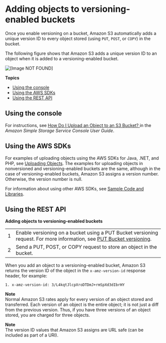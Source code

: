 # Adding objects to versioning\-enabled buckets<a name="AddingObjectstoVersioningEnabledBuckets"></a>

Once you enable versioning on a bucket, Amazon S3 automatically adds a unique version ID to every object stored \(using `PUT`, `POST`, or `COPY`\) in the bucket\. 

The following figure shows that Amazon S3 adds a unique version ID to an object when it is added to a versioning\-enabled bucket\. 

![\[Image NOT FOUND\]](http://docs.aws.amazon.com/AmazonS3/latest/dev/images/versioning_PUT_versionEnabled.png)

**Topics**
+ [Using the console](#add-obj-versioning-enabled-bucket-console)
+ [Using the AWS SDKs](#add-obj-versioning-enabled-bucket-sdk)
+ [Using the REST API](#add-obj-versioning-enabled-bucket-rest)

## Using the console<a name="add-obj-versioning-enabled-bucket-console"></a>

 For instructions, see [How Do I Upload an Object to an S3 Bucket? ](https://docs.aws.amazon.com/AmazonS3/latest/user-guide/upload-objects.html) in the *Amazon Simple Storage Service Console User Guide*\. 

## Using the AWS SDKs<a name="add-obj-versioning-enabled-bucket-sdk"></a>

For examples of uploading objects using the AWS SDKs for Java, \.NET, and PHP, see [Uploading Objects](UploadingObjects.md)\. The examples for uploading objects in nonversioned and versioning\-enabled buckets are the same, although in the case of versioning\-enabled buckets, Amazon S3 assigns a version number\. Otherwise, the version number is null\. 

For information about using other AWS SDKs, see [Sample Code and Libraries](https://aws.amazon.com/code/)\. 

## Using the REST API<a name="add-obj-versioning-enabled-bucket-rest"></a>


**Adding objects to versioning\-enabled buckets**  

|  |  | 
| --- |--- |
| 1 | Enable versioning on a bucket using a PUT Bucket versioning request\. For more information, see [PUT Bucket versioning](https://docs.aws.amazon.com/AmazonS3/latest/API/RESTBucketPUTVersioningStatus.html)\. | 
| 2 | Send a PUT, POST, or COPY request to store an object in the bucket\. | 

When you add an object to a versioning\-enabled bucket, Amazon S3 returns the version ID of the object in the `x-amz-version-id` response header, for example:

```
1. x-amz-version-id: 3/L4kqtJlcpXroDTDmJ+rmSpXd3dIbrHY
```

**Note**  
Normal Amazon S3 rates apply for every version of an object stored and transferred\. Each version of an object is the entire object; it is not just a diff from the previous version\. Thus, if you have three versions of an object stored, you are charged for three objects\. 

**Note**  
The version ID values that Amazon S3 assigns are URL safe \(can be included as part of a URI\)\.